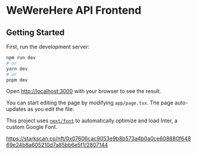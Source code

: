 # WeWereHere API Frontend

## Getting Started

First, run the development server:

```bash
npm run dev
# or
yarn dev
# or
pnpm dev
```

Open [http://localhost:3000](http://localhost:3000) with your browser to see the result.

You can start editing the page by modifying `app/page.tsx`. The page auto-updates as you edit the file.

This project uses [`next/font`](https://nextjs.org/docs/basic-features/font-optimization) to automatically optimize and load Inter, a custom Google Font.




https://starkscan.co/nft/0x07606cac9053e9b8b573a4b0a0ce608880f64869e24b8a605210d7a85bb6e5f1/2807144

